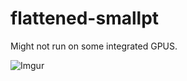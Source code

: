 # flattened-smallpt
Might not run on some integrated GPUS.

![Imgur](https://i.imgur.com/5KIfgKG.png)
